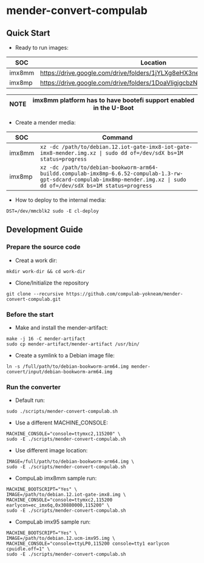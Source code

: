 # mender-convert-compulab

## Quick Start

* Ready to run images:

|SOC|Location|
|---|---|
|imx8mm|https://drive.google.com/drive/folders/1jYLXg8eHX3neP5ioLKiKVxYTx05hvwjI|
|imx8mp|https://drive.google.com/drive/folders/1DoaVligjgcbzNjdvjZvWCl6Y8pBfUkWv|

|NOTE|imx8mm platform has to have bootefi support enabled in the U-Boot|
|---|---|

* Create a mender media:

|SOC|Command|
|---|---|
|imx8mm|```xz -dc /path/to/debian.12.iot-gate-imx8-iot-gate-imx8-mender.img.xz \| sudo dd of=/dev/sdX bs=1M status=progress```|
|imx8mp|```xz -dc /path/to/debian-bookworm-arm64-buildd.compulab-imx8mp-6.6.52-compulab-1.3-rw-gpt-sdcard-compulab-imx8mp-mender.img.xz \| sudo dd of=/dev/sdX bs=1M status=progress```|


* How to deploy to the internal media:

```
DST=/dev/mmcblk2 sudo -E cl-deploy
```

## Development Guide

### Prepare the source code

* Creat a work dir:
```
mkdir work-dir && cd work-dir
```

* Clone/Initialize the repository
```
git clone --recursive https://github.com/compulab-yokneam/mender-convert-compulab.git
```

### Before the start

* Make and install the mender-artifact:
```
make -j 16 -C mender-artifact
sudo cp mender-artifact/mender-artifact /usr/bin/
```

* Create a symlink to a Debian image file:
```
ln -s /full/path/to/debian-bookworm-arm64.img mender-convert/input/debian-bookworm-arm64.img
```

### Run the converter

* Default run:
```
sudo ./scripts/mender-convert-compulab.sh
```

* Use a different MACHINE_CONSOLE:
```
MACHINE_CONSOLE="console=ttymxc2,115200" \
sudo -E ./scripts/mender-convert-compulab.sh
```

* Use different image location:
```
IMAGE=/full/path/to/debian-bookworm-arm64.img \
sudo -E ./scripts/mender-convert-compulab.sh
```

* CompuLab imx8mm sample run:
```
MACHINE_BOOTSCRIPT="Yes" \
IMAGE=/path/to/debian.12.iot-gate-imx8.img \
MACHINE_CONSOLE="console=ttymxc2,115200 earlycon=ec_imx6q,0x30880000,115200" \
sudo -E ./scripts/mender-convert-compulab.sh
```

* CompuLab imx95 sample run:
```
MACHINE_BOOTSCRIPT="Yes" \
IMAGE=/path/to/debian.12.ucm-imx95.img \
MACHINE_CONSOLE="console=ttyLP0,115200 console=tty1 earlycon cpuidle.off=1" \
sudo -E ./scripts/mender-convert-compulab.sh
```
